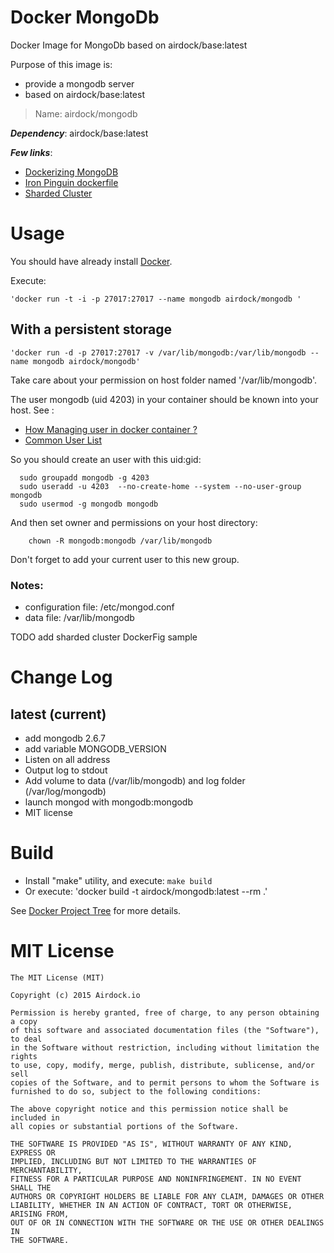 # Docker MongoDb

Docker Image for MongoDb based on airdock/base:latest

Purpose of this image is:

- provide a mongodb server
- based on airdock/base:latest

> Name: airdock/mongodb

***Dependency***: airdock/base:latest

***Few links***:

- [Dockerizing MongoDB](https://docs.docker.com/examples/mongodb/)
- [Iron Pinguin dockerfile](https://github.com/ironpinguin/docker-mongodb/blob/master/Dockerfile)
- [Sharded Cluster](https://sebastianvoss.com/docker-mongodb-sharded-cluster.html)

# Usage

You should have already install [Docker](https://www.docker.com/).

Execute:

	'docker run -t -i -p 27017:27017 --name mongodb airdock/mongodb '


## With a persistent storage


	'docker run -d -p 27017:27017 -v /var/lib/mongodb:/var/lib/mongodb --name mongodb airdock/mongodb'

Take care about your permission on host folder named '/var/lib/mongodb'.

The user mongodb (uid 4203) in your container should be known into your host.
See :
* [How Managing user in docker container ?](https://github.com/airdock-io/docker-base/wiki/How-Managing-user-in-docker-container)
* [Common User List](https://github.com/airdock-io/docker-base/wiki/Common-User-List)


So you should create an user with this uid:gid:

```
  sudo groupadd mongodb -g 4203
  sudo useradd -u 4203  --no-create-home --system --no-user-group mongodb
  sudo usermod -g mongodb mongodb
```

And then set owner and permissions on your host directory:

```
	chown -R mongodb:mongodb /var/lib/mongodb
```
Don't forget to add your current user to this new group.



### Notes:

- configuration file: /etc/mongod.conf
- data file: /var/lib/mongodb


TODO add sharded cluster DockerFig sample

# Change Log

## latest (current)

- add mongodb 2.6.7
- add variable MONGODB_VERSION
- Listen on all address
- Output log to stdout
- Add volume to data (/var/lib/mongodb) and log folder (/var/log/mongodb)
- launch mongod with mongodb:mongodb
- MIT license

# Build

- Install "make" utility, and execute: `make build`
- Or execute: 'docker build -t airdock/mongodb:latest --rm .'

See [Docker Project Tree](https://github.com/airdock-io/docker-base/wiki/Docker-Project-Tree) for more details.


# MIT License

```
The MIT License (MIT)

Copyright (c) 2015 Airdock.io

Permission is hereby granted, free of charge, to any person obtaining a copy
of this software and associated documentation files (the "Software"), to deal
in the Software without restriction, including without limitation the rights
to use, copy, modify, merge, publish, distribute, sublicense, and/or sell
copies of the Software, and to permit persons to whom the Software is
furnished to do so, subject to the following conditions:

The above copyright notice and this permission notice shall be included in
all copies or substantial portions of the Software.

THE SOFTWARE IS PROVIDED "AS IS", WITHOUT WARRANTY OF ANY KIND, EXPRESS OR
IMPLIED, INCLUDING BUT NOT LIMITED TO THE WARRANTIES OF MERCHANTABILITY,
FITNESS FOR A PARTICULAR PURPOSE AND NONINFRINGEMENT. IN NO EVENT SHALL THE
AUTHORS OR COPYRIGHT HOLDERS BE LIABLE FOR ANY CLAIM, DAMAGES OR OTHER
LIABILITY, WHETHER IN AN ACTION OF CONTRACT, TORT OR OTHERWISE, ARISING FROM,
OUT OF OR IN CONNECTION WITH THE SOFTWARE OR THE USE OR OTHER DEALINGS IN
THE SOFTWARE.
```
